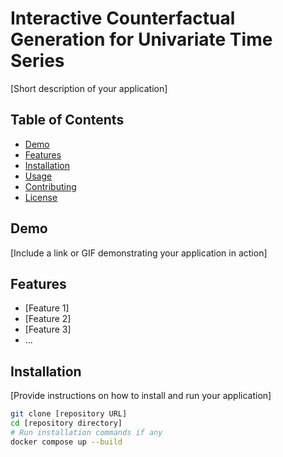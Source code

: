 # Interactive Counterfactual Generation for Univariate Time Series

[Short description of your application]

## Table of Contents

- [Demo](#demo)
- [Features](#features)
- [Installation](#installation)
- [Usage](#usage)
- [Contributing](#contributing)
- [License](#license)

## Demo

[Include a link or GIF demonstrating your application in action]

## Features

- [Feature 1]
- [Feature 2]
- [Feature 3]
- ...

## Installation

[Provide instructions on how to install and run your application]

```bash
git clone [repository URL]
cd [repository directory]
# Run installation commands if any
docker compose up --build
```